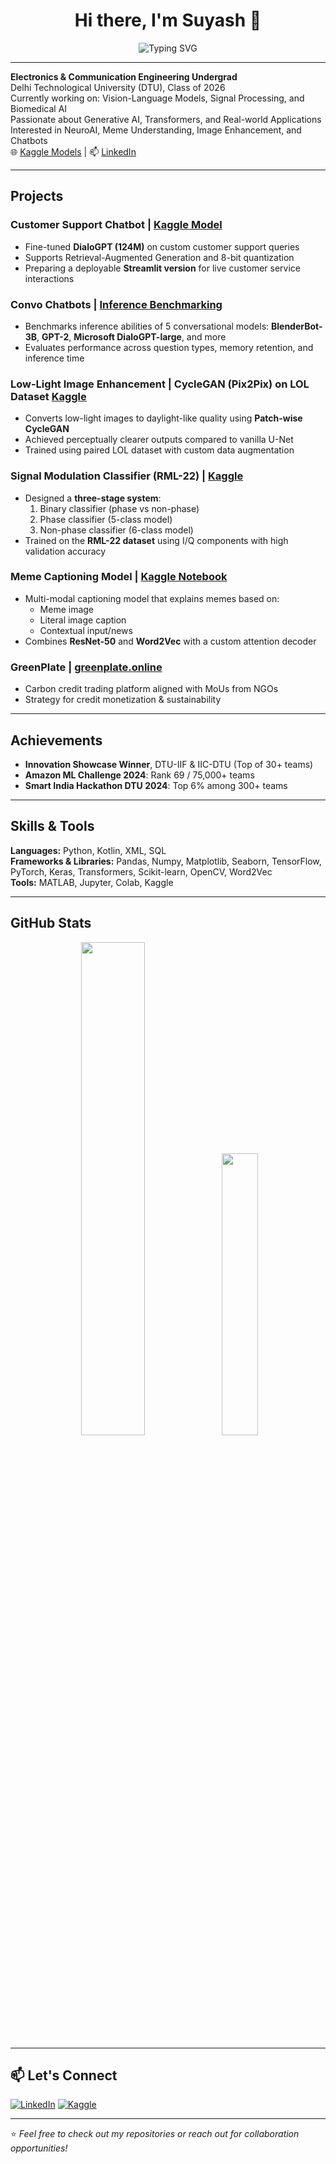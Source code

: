 <h1 align="center">Hi there, I'm Suyash 👋</h1>

<p align="center">
  <img src="https://readme-typing-svg.demolab.com?font=Fira+Code&duration=2500&pause=1000&color=2F80ED&center=true&width=435&lines=Deep+Learning+Enthusiast;Computer+Vision+%7C+Generative+AI;B.Tech+ECE+%40+DTU+%282026%29" alt="Typing SVG" />
</p>

---

**Electronics & Communication Engineering Undergrad**  
Delhi Technological University (DTU), Class of 2026  
Currently working on: Vision-Language Models, Signal Processing, and Biomedical AI  
Passionate about Generative AI, Transformers, and Real-world Applications  
Interested in NeuroAI, Meme Understanding, Image Enhancement, and Chatbots  
🌐 [Kaggle Models](https://www.kaggle.com/models/suyashkb) | 📫 [LinkedIn](https://linkedin.com/in/suyash-kumar-bhagat)  

<!---

## 🧠 Experience

### 🧪 MIND Lab, IIT Delhi — *Research Intern* (May 2025 – Present)
- EEG and fNIRS-based analysis of emotions like **self-compassion**, **reflection**, and **gratitude**
- Building an LLM-based personalised emotion induction framework for students aged 18–25  

### 🖼️ IIT Jodhpur x DTU — *Image Processing Research Intern* (Sept 2024 – Present)
- Project: **Digitizing Manuscripts** at IGNCA  
- Removed granular and salt-like noise from 1,400+ binarised manuscripts  
- Achieved 75% compression with 99% readability  

### 🧬 IIT Guwahati — *Generative AI Intern* (Dec 2023 – Jan 2024)
- Built a **DCGAN** to generate near-infrared facial images from limited dataset (1,000 samples)  
- Implemented **Transfer Learning, Hyperparameter Tuning, and Augmentation**
-->
---

## Projects

### Customer Support Chatbot | [Kaggle Model]([https://www.kaggle.com/models/suyashkb/dialogpt-fine-tunedcustomer-service](https://www.kaggle.com/models/suyashkb/dialogpt-fine-tunedcustomer-service/))
- Fine-tuned **DialoGPT (124M)** on custom customer support queries
- Supports Retrieval-Augmented Generation and 8-bit quantization
- Preparing a deployable **Streamlit version** for live customer service interactions

### Convo Chatbots | [Inference Benchmarking]([https://github.com/suyashkb/convo-chatbot-inference](https://www.kaggle.com/code/suyashkumarbhagat/convo-chatbots-inference-testing))
- Benchmarks inference abilities of 5 conversational models:
  **BlenderBot-3B**, **GPT-2**, **Microsoft DialoGPT-large**, and more
- Evaluates performance across question types, memory retention, and inference time

### Low-Light Image Enhancement | CycleGAN (Pix2Pix) on LOL Dataset [Kaggle]([https://www.kaggle.com/code/suyashkumarbhagat/cycle-gan-pix2pix-patch-wise-with-lol-dataset])
- Converts low-light images to daylight-like quality using **Patch-wise CycleGAN**
- Achieved perceptually clearer outputs compared to vanilla U-Net
- Trained using paired LOL dataset with custom data augmentation

### Signal Modulation Classifier (RML-22) | [Kaggle]([https://www.kaggle.com/models/suyashkumarbhagat/signal-classification-models])
- Designed a **three-stage system**:
  1. Binary classifier (phase vs non-phase)
  2. Phase classifier (5-class model)
  3. Non-phase classifier (6-class model)
- Trained on the **RML-22 dataset** using I/Q components with high validation accuracy

### Meme Captioning Model | [Kaggle Notebook](https://www.kaggle.com/code/suyashkb/meme-captioning)
- Multi-modal captioning model that explains memes based on:
  - Meme image
  - Literal image caption
  - Contextual input/news
- Combines **ResNet-50** and **Word2Vec** with a custom attention decoder

###  GreenPlate | [greenplate.online](https://greenplate.online)  
- Carbon credit trading platform aligned with MoUs from NGOs  
- Strategy for credit monetization & sustainability  

---

## Achievements
- **Innovation Showcase Winner**, DTU-IIF & IIC-DTU (Top of 30+ teams)  
- **Amazon ML Challenge 2024**: Rank 69 / 75,000+ teams  
- **Smart India Hackathon DTU 2024**: Top 6% among 300+ teams  

---

## Skills & Tools

**Languages:** Python, Kotlin, XML, SQL  
**Frameworks & Libraries:** Pandas, Numpy, Matplotlib, Seaborn, TensorFlow, PyTorch, Keras, Transformers, Scikit-learn, OpenCV, Word2Vec  
**Tools:** MATLAB, Jupyter, Colab, Kaggle  

---

## GitHub Stats

<p align="center">
  <img src="https://github-readme-stats.vercel.app/api?username=suyashkb&show_icons=true&theme=react" width="45%" />
  <img src="https://github-readme-stats.vercel.app/api/top-langs/?username=suyashkb&layout=compact&theme=react" width="34%" />
</p>

---

## 📫 Let's Connect

[![LinkedIn](https://img.shields.io/badge/-LinkedIn-blue?logo=linkedin&style=flat-square)](https://linkedin.com/in/suyashkb)
[![Kaggle](https://img.shields.io/badge/Kaggle-20BEFF?style=flat-square&logo=kaggle&logoColor=white)](https://www.kaggle.com/suyashkb)

---

⭐️ *Feel free to check out my repositories or reach out for collaboration opportunities!*

